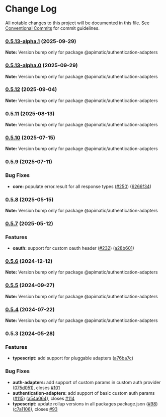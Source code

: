 # Change Log

All notable changes to this project will be documented in this file.
See [Conventional Commits](https://conventionalcommits.org) for commit guidelines.

### [0.5.13-alpha.1](https://github.com/apimatic/apimatic-js-runtime/compare/@apimatic/authentication-adapters@0.5.12...@apimatic/authentication-adapters@0.5.13-alpha.1) (2025-09-29)

**Note:** Version bump only for package @apimatic/authentication-adapters

### [0.5.13-alpha.0](https://github.com/apimatic/apimatic-js-runtime/compare/@apimatic/authentication-adapters@0.5.12...@apimatic/authentication-adapters@0.5.13-alpha.0) (2025-09-29)

**Note:** Version bump only for package @apimatic/authentication-adapters

### [0.5.12](https://github.com/apimatic/apimatic-js-runtime/compare/@apimatic/authentication-adapters@0.5.11...@apimatic/authentication-adapters@0.5.12) (2025-09-04)

**Note:** Version bump only for package @apimatic/authentication-adapters

### [0.5.11](https://github.com/apimatic/apimatic-js-runtime/compare/@apimatic/authentication-adapters@0.5.10...@apimatic/authentication-adapters@0.5.11) (2025-08-13)

**Note:** Version bump only for package @apimatic/authentication-adapters

### [0.5.10](https://github.com/apimatic/apimatic-js-runtime/compare/@apimatic/authentication-adapters@0.5.9...@apimatic/authentication-adapters@0.5.10) (2025-07-15)

**Note:** Version bump only for package @apimatic/authentication-adapters

### [0.5.9](https://github.com/apimatic/apimatic-js-runtime/compare/@apimatic/authentication-adapters@0.5.8...@apimatic/authentication-adapters@0.5.9) (2025-07-11)

### Bug Fixes

- **core:** populate error.result for all response types ([#250](https://github.com/apimatic/apimatic-js-runtime/issues/250)) ([6266f34](https://github.com/apimatic/apimatic-js-runtime/commit/6266f34bfb4cbfae2ade0958923aa55c0a81826b))

### [0.5.8](https://github.com/apimatic/apimatic-js-runtime/compare/@apimatic/authentication-adapters@0.5.7...@apimatic/authentication-adapters@0.5.8) (2025-05-15)

**Note:** Version bump only for package @apimatic/authentication-adapters

### [0.5.7](https://github.com/apimatic/apimatic-js-runtime/compare/@apimatic/authentication-adapters@0.5.6...@apimatic/authentication-adapters@0.5.7) (2025-05-12)

### Features

- **oauth:** support for custom oauth header ([#232](https://github.com/apimatic/apimatic-js-runtime/issues/232)) ([a28b601](https://github.com/apimatic/apimatic-js-runtime/commit/a28b6015ce87d65a6f2ec69d9acf106d1c79d6f4))

### [0.5.6](https://github.com/apimatic/apimatic-js-runtime/compare/@apimatic/authentication-adapters@0.5.5...@apimatic/authentication-adapters@0.5.6) (2024-12-12)

**Note:** Version bump only for package @apimatic/authentication-adapters

### [0.5.5](https://github.com/apimatic/apimatic-js-runtime/compare/@apimatic/authentication-adapters@0.5.4...@apimatic/authentication-adapters@0.5.5) (2024-09-27)

**Note:** Version bump only for package @apimatic/authentication-adapters

### [0.5.4](https://github.com/apimatic/apimatic-js-runtime/compare/@apimatic/authentication-adapters@0.5.3...@apimatic/authentication-adapters@0.5.4) (2024-07-22)

**Note:** Version bump only for package @apimatic/authentication-adapters

### 0.5.3 (2024-05-28)

### Features

- **typescript:** add support for pluggable adapters ([a76ba7c](https://github.com/apimatic/apimatic-js-runtime/commit/a76ba7cbf2602bdc48b758816000330429ac4972))

### Bug Fixes

- **auth-adapters:** add support of custom params in custom auth provider ([075d051](https://github.com/apimatic/apimatic-js-runtime/commit/075d0510ab7d87994f4b6a20aee294d2416178af)), closes [#101](https://github.com/apimatic/apimatic-js-runtime/issues/101)
- **authentication-adapters:** add support of basic custom auth params ([#115](https://github.com/apimatic/apimatic-js-runtime/issues/115)) ([a54a064](https://github.com/apimatic/apimatic-js-runtime/commit/a54a064f8478e5d49dfcbf387212810764a5cf9d)), closes [#114](https://github.com/apimatic/apimatic-js-runtime/issues/114)
- **typescript:** update rollup versions in all packages package.json ([#98](https://github.com/apimatic/apimatic-js-runtime/issues/98)) ([c7a1106](https://github.com/apimatic/apimatic-js-runtime/commit/c7a1106bfc8e7d10e28dee97fb30a4e2792f21df)), closes [#93](https://github.com/apimatic/apimatic-js-runtime/issues/93)
